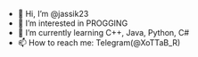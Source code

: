 - 👋 Hi, I’m @jassik23
- 👀 I’m interested in PROGGING
- 🌱 I’m currently learning C++, Java, Python, C#
- 📫 How to reach me: Telegram(@XoTTaB_R)

<!---
jassik23/jassik23 is a ✨ special ✨ repository because its `README.md` (this file) appears on your GitHub profile.
You can click the Preview link to take a look at your changes.
--->
